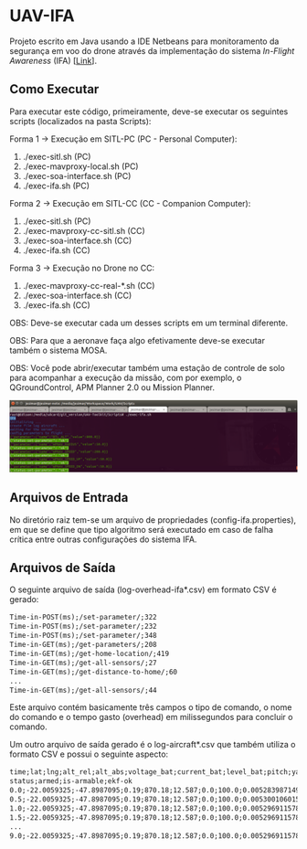 # UAV-IFA

Projeto escrito em Java usando a IDE Netbeans para monitoramento da segurança em voo do drone  através da implementação do sistema *In-Flight Awareness* (IFA) [[Link](http://www.teses.usp.br/teses/disponiveis/55/55134/tde-03122015-105313/pt-br.php)].

## Como Executar

Para executar este código, primeiramente, deve-se executar os seguintes scripts (localizados na pasta Scripts):

Forma 1 -> Execução em SITL-PC (PC - Personal Computer):

1. ./exec-sitl.sh                  (PC)
2. ./exec-mavproxy-local.sh        (PC)
3. ./exec-soa-interface.sh         (PC)
4. ./exec-ifa.sh                   (PC)

Forma 2 -> Execução em SITL-CC (CC - Companion Computer):

1. ./exec-sitl.sh                  (PC)
2. ./exec-mavproxy-cc-sitl.sh      (CC)
3. ./exec-soa-interface.sh         (CC)
4. ./exec-ifa.sh                   (CC)

Forma 3 -> Execução no Drone no CC:

1. ./exec-mavproxy-cc-real-*.sh    (CC)
2. ./exec-soa-interface.sh         (CC)
3. ./exec-ifa.sh                   (CC)

OBS: Deve-se executar cada um desses scripts em um terminal diferente.

OBS: Para que a aeronave faça algo efetivamente deve-se executar também o sistema MOSA.

OBS: Você pode abrir/executar também uma estação de controle de solo para acompanhar a execução da missão, com por exemplo, o QGroundControl, APM Planner 2.0 ou Mission Planner.

![](./Figures/exec-ifa.png)

## Arquivos de Entrada

No diretório raiz tem-se um arquivo de propriedades (config-ifa.properties), em que se define que tipo algoritmo será executado em caso de falha crítica entre outras configurações do sistema IFA.

## Arquivos de Saída

O seguinte arquivo de saída (log-overhead-ifa*.csv) em formato CSV é gerado: 

```
Time-in-POST(ms);/set-parameter/;322
Time-in-POST(ms);/set-parameter/;232
Time-in-POST(ms);/set-parameter/;348
Time-in-GET(ms);/get-parameters/;208
Time-in-GET(ms);/get-home-location/;419
Time-in-GET(ms);/get-all-sensors/;27
Time-in-GET(ms);/get-distance-to-home/;60
...
Time-in-GET(ms);/get-all-sensors/;44
```

Este arquivo contém basicamente três campos o tipo de comando, o nome do comando e o tempo gasto (overhead) em milissegundos para concluir o comando.

Um outro arquivo de saída gerado é o log-aircraft*.csv que também utiliza o formato CSV e possui o seguinte aspecto:

```
time;lat;lng;alt_rel;alt_abs;voltage_bat;current_bat;level_bat;pitch;yaw;roll;vx;vy;vz;fixtype;satellitesvisible;eph;epv;heading;groundspeed;airspeed;mode;system-status;armed;is-armable;ekf-ok
0.0;-22.0059325;-47.8987095;0.19;870.18;12.587;0.0;100.0;0.005283987149596214;0.4842582046985626;-0.008793571032583714;0.0;-0.31;0.05;3;10;121;65535;27.0;0.0;0.0;STABILIZE;STANDBY;false;true;true
0.5;-22.0059325;-47.8987095;0.19;870.18;12.587;0.0;100.0;0.005300106015056372;0.48441487550735474;-0.008804457262158394;0.0;-0.31;0.05;3;10;121;65535;27.0;0.0;0.0;STABILIZE;STANDBY;false;true;true
1.0;-22.0059325;-47.8987095;0.19;870.18;12.587;0.0;100.0;0.005296911578625441;0.48446178436279297;-0.008803870528936386;0.0;-0.31;0.05;3;10;121;65535;27.0;0.0;0.0;STABILIZE;STANDBY;false;true;true
1.5;-22.0059325;-47.8987095;0.19;870.18;12.587;0.0;100.0;0.005296911578625441;0.48446178436279297;-0.008803870528936386;0.0;-0.31;0.05;3;10;121;65535;27.0;0.0;0.0;STABILIZE;STANDBY;false;true;true
...
9.0;-22.0059325;-47.8987095;0.19;870.18;12.587;0.0;100.0;0.005296911578625441;0.48446178436279297;-0.008803870528936386;0.0;-0.31;0.05;3;10;121;65535;27.0;0.0;0.0;STABILIZE;STANDBY;false;true;true
```
